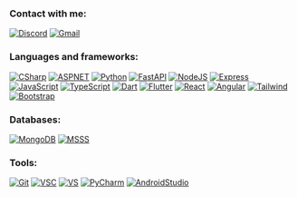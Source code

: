 ### Contact with me:

[![Discord](https://img.shields.io/badge/ricaidito-%237289DA.svg?style=for-the-badge&logo=discord&logoColor=white)](https://discordapp.com/users/263535106747006977)
[![Gmail](https://img.shields.io/badge/ricaiditodev@gmail.com-f44336?style=for-the-badge&logo=gmail&logoColor=white)](ricaiditodev@gmail.com)

### Languages and frameworks:

[![CSharp](https://img.shields.io/badge/C%23-280068?style=for-the-badge&logo=csharp&logoColor=white)]()
[![ASPNET](https://img.shields.io/badge/ASP.NET-512bd4?style=for-the-badge&logo=dotnet&logoColor=white)]()
[![Python](https://img.shields.io/badge/Python-3476ab?style=for-the-badge&logo=python&logoColor=white)]()
[![FastAPI](https://img.shields.io/badge/FastAPI-05988a?style=for-the-badge&logo=fastapi&logoColor=white)]()
[![NodeJS](https://img.shields.io/badge/Node.JS-689f63?style=for-the-badge&logo=node.js&logoColor=white)]()
[![Express](https://img.shields.io/badge/Express-333331?style=for-the-badge&logo=express&logoColor=white)]()
[![JavaScript](https://img.shields.io/badge/JavaScript-black?style=for-the-badge&logo=javascript)]()
[![TypeScript](https://img.shields.io/badge/TypeScript-017acb?style=for-the-badge&logo=typescript&logoColor=white)]()
[![Dart](https://img.shields.io/badge/Dart-00d2b8?style=for-the-badge&logo=dart&logoColor=white)]()
[![Flutter](https://img.shields.io/badge/Flutter-3abeee?style=for-the-badge&logo=flutter&logoColor=white)]()
[![React](https://img.shields.io/badge/React-black?style=for-the-badge&logo=react)]()
[![Angular](https://img.shields.io/badge/Angular-dd0031?style=for-the-badge&logo=angular&logoColor=white)]()
[![Tailwind](https://img.shields.io/badge/Tailwind%20CSS-0f172a?style=for-the-badge&logo=tailwindcss)]()
[![Bootstrap](https://img.shields.io/badge/Bootstrap-8c0bfd?style=for-the-badge&logo=bootstrap&logoColor=white)]()

### Databases:

[![MongoDB](https://img.shields.io/badge/MongoDB-00ed64?style=for-the-badge&logo=mongodb&logoColor=white)]()
[![MSSS](https://img.shields.io/badge/Microsoft%20SQL%20Server-bd071d?style=for-the-badge&logo=microsoft%20sql%20server&logoColor=white)]()

### Tools:

[![Git](https://img.shields.io/badge/Git-f05030?style=for-the-badge&logo=git&logoColor=white)]()
[![VSC](https://img.shields.io/badge/Visual%20Studio%20Code-00a5f4?style=for-the-badge&logo=visualstudiocode&logoColor=white)]()
[![VS](https://img.shields.io/badge/Visual%20Studio-743db4?style=for-the-badge&logo=visualstudio&logoColor=white)]()
[![PyCharm](https://img.shields.io/badge/PyCharm-f6eb53?style=for-the-badge&logo=pycharm&logoColor=black)]()
[![AndroidStudio](https://img.shields.io/badge/Android%20Studio-2edf85?style=for-the-badge&logo=androidstudio&logoColor=blue)]()
